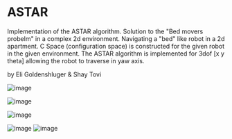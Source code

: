 # ASTAR
Implementation of the ASTAR algorithm. Solution to the "Bed movers probelm" in a complex 2d environment.
Navigating a "bed" like robot in a 2d apartment. C Space (configuration space) is constructed for the given robot in the given environment.
The ASTAR algorithm is implemented for 3dof [x y theta] allowing the robot to traverse in yaw axis.

by Eli Goldenshluger & Shay Tovi

![image](https://user-images.githubusercontent.com/104156586/218329957-e87be074-52b1-4e89-9ccb-953b3bc9975a.png)


![image](https://user-images.githubusercontent.com/104156586/218329965-1adf09fc-63fb-4f63-898a-410c78b2066d.png)

![image](https://user-images.githubusercontent.com/104156586/218329971-7dc2f0b0-0c96-4a40-908b-0a36ff5ab918.png)

![image](https://user-images.githubusercontent.com/104156586/218329979-0b025914-1bf5-4d08-82e5-b58ea947c365.png)
![image](https://user-images.githubusercontent.com/104156586/218330001-4db6d961-9f1d-4bfe-a371-64f2e4a2776e.png)
